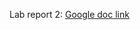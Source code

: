 Lab report 2: 
[Google doc link](https://docs.google.com/document/d/1KNWGvfeXwR3mxNWvzpSc79W0oLJMHF8x-vERIpPbGY4/edit)
